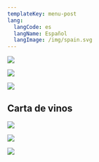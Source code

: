 ```yaml
---
templateKey: menu-post
lang:
  langCode: es
  langName: Español
  langImage: /img/spain.svg
---
```

![](/img/la-cuina-d-en-sisu-06.png)

![](/img/la-cuina-d-en-sisu-09.png)

![](/img/la-cuina-d-en-sisu-11.png)

## Carta de vinos

![](/img/carta-vins-2020-provisional-1.png)

![](/img/carta-vins-2020-provisional-2.png)

![](/img/carta-vins-2020-provisional-3.png)
